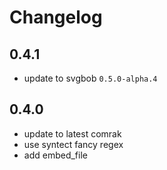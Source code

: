 # Changelog

## 0.4.1
- update to svgbob `0.5.0-alpha.4`

## 0.4.0
- update to latest comrak
- use syntect fancy regex
- add embed_file
